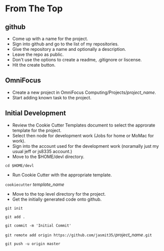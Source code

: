 # From The Top
## github
* Come up with a name for the project.
* Sign into github and go to the list of my repositories.
* Give the repository a name and optionally a description.
* Leave the repo as public.
* Don't use the options to create a readme, .gitignore or liscense.
* Hit the create button.

## OmniFocus
* Create a new project in OmniFocus Computing/Projects/*project_name*.
* Start adding known task to the project.

## Initial Development
* Review the Cookie Cutter Templates document to select the approrate template for the project.
* Select then node for development work (Jobs for home or MoMac for work).
* Sign into the account used for the development work (noramally just my usual jeff or js8335 account.)
* Move to the $HOME/devl directory.

`cd $HOME/devl`

* Run Cookie Cutter with the appropriate template.

`cookiecutter` *template_name*

* Move to the top level directory for the project.
* Get the initially generated code onto github.

`git init`

`git add .`

`git commit -m 'Initial Commit'`

`git remote add origin https://github.com/jasmit35/`*project_name*`.git`

`git push -u origin master`


 


